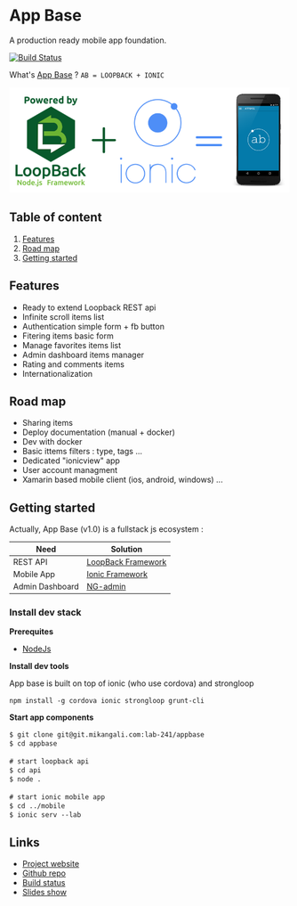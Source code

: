 # App Base

A production ready mobile app foundation.

[![Build Status](https://travis-ci.org/lab-241/appbase.svg?branch=master)](https://travis-ci.org/lab-241/appbase)

What's [App Base](https://github.com/lab-241/appbase) ? `AB = LOOPBACK + IONIC`

![](doc/Loopback_Ionic.png)

## Table of content

1. [Features](#features)
1. [Road map](#raod-map)
1. [Getting started](#getting-started)

## Features

* Ready to extend Loopback REST api
* Infinite scroll items list
* Authentication simple form + fb button
* Fitering items basic form
* Manage favorites items list
* Admin dashboard items manager
* Rating and comments items
* Internationalization

## Road map

* Sharing items
* Deploy documentation (manual + docker)
* Dev with docker
* Basic ittems filters : type, tags ...
* Dedicated "ionicview" app
* User account managment
* Xamarin based mobile client (ios, android, windows) 
...

## Getting started

Actually, App Base (v1.0) is a fullstack js ecosystem :

| Need |Solution|
|---|---|
|REST API|[LoopBack Framework](https://strongloop.com/node-js/loopback-framework)|
|Mobile App|[Ionic Framework](http://ionicframework.com/)|
|Admin Dashboard|[NG-admin](https://github.com/marmelab/ng-admin)|


### Install dev stack

__Prerequites__

* [NodeJs](https://nodejs.org/en/download/package-manager)

__Install dev tools__

App base is built on top of ionic (who use cordova) and strongloop

```
npm install -g cordova ionic strongloop grunt-cli
```

__Start app components__

```
$ git clone git@git.mikangali.com:lab-241/appbase
$ cd appbase

# start loopback api
$ cd api
$ node .

# start ionic mobile app
$ cd ../mobile
$ ionic serv --lab
```

## Links

* [Project website](http://appbase.ga)
* [Github repo](https://github.com/lab-241/appbase)
* [Build status](https://travis-ci.org/lab-241/appbase)
* [Slides show](https://slides.com/mikamboo/app-base/edit)

